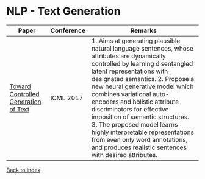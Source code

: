 # NLP - Text Generation
|Paper|Conference|Remarks
|--|--|--|
|[Toward Controlled Generation of Text](https://arxiv.org/pdf/1703.00955)|ICML 2017|1. Aims at generating plausible natural language sentences, whose attributes are dynamically controlled by learning disentangled latent representations with designated semantics. 2. Propose a new neural generative model which combines variational auto-encoders and holistic attribute discriminators for effective imposition of semantic structures. 3. The proposed model learns highly interpretable representations from even only word annotations, and produces realistic sentences with desired attributes.|


[Back to index](../README.md)
<!--stackedit_data:
eyJoaXN0b3J5IjpbNzkwMzExNzBdfQ==
-->